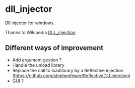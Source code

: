 # dll_injector

Dll injector for windows.

Thanks to Wikipedia [DLL_injection](https://en.wikipedia.org/wiki/DLL_injection)

## Different ways of improvement
* Add argument gestion ?
* Handle the unload library 
* Replace the call to loadlibrary by a Reflective injection (https://github.com/stephenfewer/ReflectiveDLLInjection)
* GUI ?
